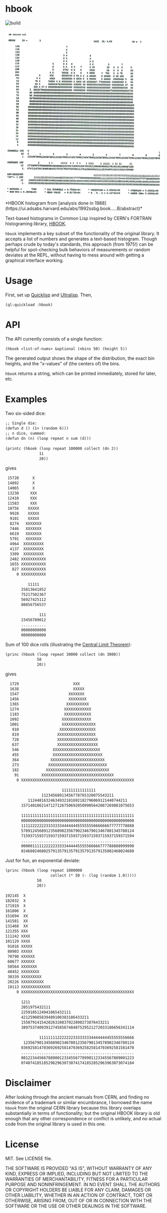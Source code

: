 # hbook

![build](https://github.com/eigenhombre/hbook/actions/workflows/build.yml/badge.svg)

<img src="/cosb-crab-88.png" width="500">
*HBOOK histogram from [analysis done in 1988](https://ui.adsabs.harvard.edu/abs/1992ssbg.book.....B/abstract)*

Text-based histograms in Common Lisp inspired by CERN's FORTRAN
histograming library, [HBOOK](https://cds.cern.ch/record/307945/files/).

`hbook` implements a key subset of the functionality of the original
library.  It accepts a list of numbers and generates a text-based
histogram.  Though perhaps crude by today's standards, this approach
(from 1975!) can be helpful for spot-checking bulk behaviors of
measurements or random deviates at the REPL, without having to mess
around with getting a graphical interface working.

# Usage

First, set up [Quicklisp](https://www.quicklisp.org/beta/) and
[Ultralisp](https://ultralisp.org/).  Then,

    (ql:quickload :hbook)

# API

The API currently consists of a single function:

    (hbook <list-of-nums> &optional (nbins 50) (height 5))

The generated output shows the shape of the distribution, the exact
bin heights, and the "x-values" of (the centers of) the bins.

`hbook` returns a string, which can be printed immediately, stored for later, etc.

# Examples

Two six-sided dice:

    ;; Single die:
    (defun d () (1+ (random 6)))
    ;; n dice, summed:
    (defun dn (n) (loop repeat n sum (d)))

    (printc (hbook (loop repeat 100000 collect (dn 2))
                   11
                   20))

gives

     15720      X
     14892      X
     14065      X
     13238     XXX
     12410     XXX
     11583     XXX
     10756    XXXXX
      9928    XXXXX
      9101    XXXXX
      8274   XXXXXXX
      7446   XXXXXXX
      6619   XXXXXXX
      5791   XXXXXXX
      4964  XXXXXXXXX
      4137  XXXXXXXXX
      3309  XXXXXXXXX
      2482 XXXXXXXXXXX
      1655 XXXXXXXXXXX
       827 XXXXXXXXXXX
         0 XXXXXXXXXXX

              11111
           25813641852
           75217502367
           56927425112
           80856756537

                   111
           23456789012
           ...........
           00000000000
           00000000000

Sum of 100 dice rolls (illustrating the [Central Limit Theorem](https://en.wikipedia.org/wiki/Central_limit_theorem)):

    (princ (hbook (loop repeat 30000 collect (dn 3000))
                  50
                  20))

gives

      1729                        XXX
      1638                        XXXXX
      1547                      XXXXXXX
      1456                      XXXXXXXX
      1365                     XXXXXXXXXX
      1274                    XXXXXXXXXXXX
      1183                    XXXXXXXXXXXX
      1092                   XXXXXXXXXXXXX
      1001                   XXXXXXXXXXXXXXX
       910                  XXXXXXXXXXXXXXXX
       819                 XXXXXXXXXXXXXXXXX
       728                 XXXXXXXXXXXXXXXXXX
       637                 XXXXXXXXXXXXXXXXXX
       546               XXXXXXXXXXXXXXXXXXXXX
       455               XXXXXXXXXXXXXXXXXXXXXX
       364              XXXXXXXXXXXXXXXXXXXXXXXX
       273             XXXXXXXXXXXXXXXXXXXXXXXXXX
       182            XXXXXXXXXXXXXXXXXXXXXXXXXXXX
        91          XXXXXXXXXXXXXXXXXXXXXXXXXXXXXXXX
         0 XXXXXXXXXXXXXXXXXXXXXXXXXXXXXXXXXXXXXXXXXXXXXXXXXX

                             111111111111111
                    11234568913456778765320075543211
              11244816324634932181692182796069121440744211
           15714018621471271267506920509905642087269881075653

           11111111111111111111111111111111111111111111111111
           00000000000000000000000000000000000000000000000000
           11112222222333333344444445555555666666677777778888
           57891245689123568902356790234679013467801345780124
           71593715937159371593715937159371593715937159371594
           ..................................................
           00000111112222233333444445555566666777788888999990
           02468024680257913579135791357913579135802468024680

Just for fun, an exponential deviate:

    (princ (hbook (loop repeat 1000000
                        collect (* 50 (- (log (random 1.0)))))
                  50
                  20))

    192145  X
    182032  X
    171919  X
    161806  X
    151694  XX
    141581  XX
    131468  XX
    121355 XXX
    111242 XXXX
    101129 XXXX
     91016 XXXXX
     80903 XXXXX
     70790 XXXXXX
     60677 XXXXXX
     50564 XXXXXXX
     40452 XXXXXXXX
     30339 XXXXXXXXX
     20226 XXXXXXXXXX
     10113 XXXXXXXXXXXXX
         0 XXXXXXXXXXXXXXXXXXXXXXXXXXXXXXXXXXXXXXXXXXXXXXXXXX

           1211
           2051975432111
           2259105124941865432111
           421259085839489100383186433211
           155879141542826328837022890273876433211
           38975374093912745856748487529521272033186656341114

                   111111112222222333333334444444455555556666
            1235679013456890234678012356790134578902346780124
           03692581470369269258147036925825814703692581581470
           ..................................................
           00122344566788900123345567789901123345567889001223
           07407418518529629630730741741852852963963073074184

# Disclaimer

After looking through the ancient manuals from CERN, and finding no
evidence of a trademark or similar encumbrance, I borrowed the name
`hbook` from the original CERN library because this library overlaps
substantially in terms of functionality; but the original HBOOK
library is old enough that any other correspondence or conflict is
unlikely, and no actual code from the original library is used in this
one.

# License

MIT.  See LICENSE file.

THE SOFTWARE IS PROVIDED "AS IS", WITHOUT WARRANTY OF ANY KIND, EXPRESS OR
IMPLIED, INCLUDING BUT NOT LIMITED TO THE WARRANTIES OF MERCHANTABILITY,
FITNESS FOR A PARTICULAR PURPOSE AND NONINFRINGEMENT. IN NO EVENT SHALL THE
AUTHORS OR COPYRIGHT HOLDERS BE LIABLE FOR ANY CLAIM, DAMAGES OR OTHER
LIABILITY, WHETHER IN AN ACTION OF CONTRACT, TORT OR OTHERWISE, ARISING FROM,
OUT OF OR IN CONNECTION WITH THE SOFTWARE OR THE USE OR OTHER DEALINGS IN THE
SOFTWARE.
